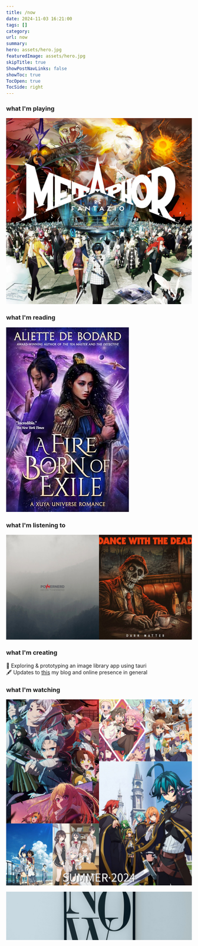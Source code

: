```yaml
---
title: /now
date: 2024-11-03 16:21:00
tags: []
category: 
url: now 
summary: 
hero: assets/hero.jpg
featuredImage: assets/hero.jpg
skipTitle: true
ShowPostNavLinks: false
showToc: true
TocOpen: true
TocSide: right
---
```


<style>
    /* Let's use emoji as the bullets */
    ul li { list-style-type: none; }
    ul { padding-inline-start: 0px !important; }
</style>

### what I'm playing

![](assets/metaphor.jpg)

### what I'm reading

![](assets/fire.jpg)

### what I'm listening to

![](assets/listening.jpeg)

### what I'm creating

- 🧐 Exploring & prototyping an image library app using tauri 
- 🖋️ Updates to [this](https://markphilpot.com) my blog and online presence in general

### what I'm watching

![](assets/summer_2024.jpg)

![](assets/hero.jpg "hidden")

